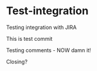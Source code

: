 # Test-integration
Testing integration with JIRA

This is test commit

Testing comments - NOW damn it!

Closing?
